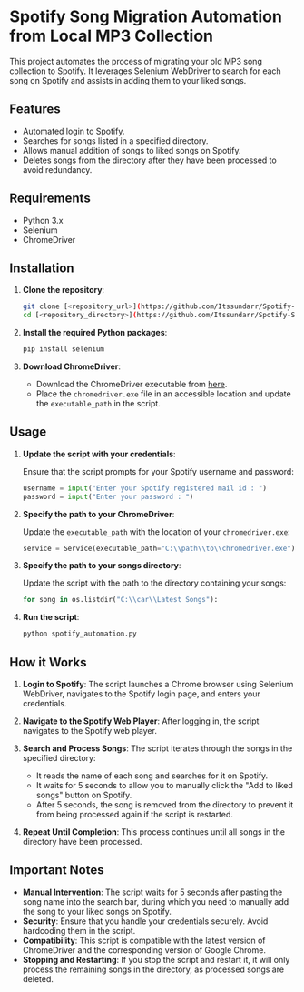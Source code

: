# Spotify Song Migration Automation from Local MP3 Collection

This project automates the process of migrating your old MP3 song collection to Spotify. It leverages Selenium WebDriver to search for each song on Spotify and assists in adding them to your liked songs.

## Features

- Automated login to Spotify.
- Searches for songs listed in a specified directory.
- Allows manual addition of songs to liked songs on Spotify.
- Deletes songs from the directory after they have been processed to avoid redundancy.

## Requirements

- Python 3.x
- Selenium
- ChromeDriver

## Installation

1. **Clone the repository**:

    ```sh
    git clone [<repository_url>](https://github.com/Itssundarr/Spotify-Song-Migration-Automation-from-Local-MP3-Collection)
    cd [<repository_directory>](https://github.com/Itssundarr/Spotify-Song-Migration-Automation-from-Local-MP3-Collection)
    ```

2. **Install the required Python packages**:

    ```sh
    pip install selenium
    ```

3. **Download ChromeDriver**:

    - Download the ChromeDriver executable from [here](https://sites.google.com/a/chromium.org/chromedriver/downloads).
    - Place the `chromedriver.exe` file in an accessible location and update the `executable_path` in the script.

## Usage

1. **Update the script with your credentials**:
   
    Ensure that the script prompts for your Spotify username and password:

    ```python
    username = input("Enter your Spotify registered mail id : ")
    password = input("Enter your password : ")
    ```

2. **Specify the path to your ChromeDriver**:

    Update the `executable_path` with the location of your `chromedriver.exe`:

    ```python
    service = Service(executable_path="C:\\path\\to\\chromedriver.exe")
    ```

3. **Specify the path to your songs directory**:

    Update the script with the path to the directory containing your songs:

    ```python
    for song in os.listdir("C:\\car\\Latest Songs"):
    ```

4. **Run the script**:

    ```sh
    python spotify_automation.py
    ```

## How it Works

1. **Login to Spotify**: The script launches a Chrome browser using Selenium WebDriver, navigates to the Spotify login page, and enters your credentials.

2. **Navigate to the Spotify Web Player**: After logging in, the script navigates to the Spotify web player.

3. **Search and Process Songs**: The script iterates through the songs in the specified directory:
    - It reads the name of each song and searches for it on Spotify.
    - It waits for 5 seconds to allow you to manually click the "Add to liked songs" button on Spotify.
    - After 5 seconds, the song is removed from the directory to prevent it from being processed again if the script is restarted.

4. **Repeat Until Completion**: This process continues until all songs in the directory have been processed.

## Important Notes

- **Manual Intervention**: The script waits for 5 seconds after pasting the song name into the search bar, during which you need to manually add the song to your liked songs on Spotify.
- **Security**: Ensure that you handle your credentials securely. Avoid hardcoding them in the script.
- **Compatibility**: This script is compatible with the latest version of ChromeDriver and the corresponding version of Google Chrome.
- **Stopping and Restarting**: If you stop the script and restart it, it will only process the remaining songs in the directory, as processed songs are deleted.

